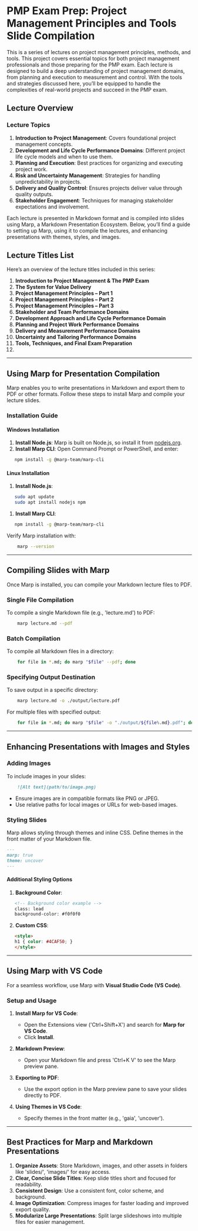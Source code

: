 # PMP Exam Prep: Project Management Principles and Tools Slide Compilation

This is a series of lectures on project management principles, methods, and tools. This project covers essential topics for both project management professionals and those preparing for the PMP exam. Each lecture is designed to build a deep understanding of project management domains, from planning and execution to measurement and control. With the tools and strategies discussed here, you’ll be equipped to handle the complexities of real-world projects and succeed in the PMP exam.

## Lecture Overview

### Lecture Topics

1. **Introduction to Project Management**: Covers foundational project management concepts.
2. **Development and Life Cycle Performance Domains**: Different project life cycle models and when to use them.
3. **Planning and Execution**: Best practices for organizing and executing project work.
4. **Risk and Uncertainty Management**: Strategies for handling unpredictability in projects.
5. **Delivery and Quality Control**: Ensures projects deliver value through quality outputs.
6. **Stakeholder Engagement**: Techniques for managing stakeholder expectations and involvement.

Each lecture is presented in Markdown format and is compiled into slides using Marp, a Markdown Presentation Ecosystem. Below, you’ll find a guide to setting up Marp, using it to compile the lectures, and enhancing presentations with themes, styles, and images.

## Lecture Titles List

Here’s an overview of the lecture titles included in this series:

1. **Introduction to Project Management & The PMP Exam**
2. **The System for Value Delivery**
3. **Project Management Principles – Part 1**
4. **Project Management Principles – Part 2**
5. **Project Management Principles – Part 3**
6. **Stakeholder and Team Performance Domains**
7. **Development Approach and Life Cycle Performance Domain**
8. **Planning and Project Work Performance Domains**
9. **Delivery and Measurement Performance Domains**
10. **Uncertainty and Tailoring Performance Domains**
11. **Tools, Techniques, and Final Exam Preparation**
12. 
---

## Using Marp for Presentation Compilation

Marp enables you to write presentations in Markdown and export them to PDF or other formats. Follow these steps to install Marp and compile your lecture slides.

### Installation Guide

#### Windows Installation

1. **Install Node.js**: Marp is built on Node.js, so install it from [nodejs.org](https://nodejs.org/).
2. **Install Marp CLI**: Open Command Prompt or PowerShell, and enter:

```bash
   npm install -g @marp-team/marp-cli
```

#### Linux Installation

1. **Install Node.js**:

```bash
   sudo apt update
   sudo apt install nodejs npm
```
   
1. **Install Marp CLI**:

```bash
   npm install -g @marp-team/marp-cli
```

Verify Marp installation with:

```bash
    marp --version
```

---

## Compiling Slides with Marp

Once Marp is installed, you can compile your Markdown lecture files to PDF.

### Single File Compilation

To compile a single Markdown file (e.g., 'lecture.md') to PDF:

```bash
    marp lecture.md --pdf
```

### Batch Compilation

To compile all Markdown files in a directory:

```bash
    for file in *.md; do marp "$file" --pdf; done
```

### Specifying Output Destination

To save output in a specific directory:

```bash
    marp lecture.md -o ./output/lecture.pdf
```

For multiple files with specified output:

```bash
    for file in *.md; do marp "$file" -o "./output/${file%.md}.pdf"; done
```

---

## Enhancing Presentations with Images and Styles

### Adding Images

To include images in your slides:

```markdown
    ![Alt text](path/to/image.png)
```

- Ensure images are in compatible formats like PNG or JPEG.
- Use relative paths for local images or URLs for web-based images.

### Styling Slides

Marp allows styling through themes and inline CSS. Define themes in the front matter of your Markdown file.

```markdown
---
marp: true
theme: uncover
---
```

#### Additional Styling Options

1. **Background Color**:

```markdown
   <!-- Background color example -->
   class: lead
   background-color: #f0f0f0
```

2. **Custom CSS**:

```markdown
   <style>
   h1 { color: #4CAF50; }
   </style>
```

---

## Using Marp with VS Code

For a seamless workflow, use Marp with **Visual Studio Code (VS Code)**.

### Setup and Usage

1. **Install Marp for VS Code**:
   - Open the Extensions view ('Ctrl+Shift+X') and search for **Marp for VS Code**.
   - Click **Install**.

2. **Markdown Preview**:
   - Open your Markdown file and press 'Ctrl+K V' to see the Marp preview pane.

3. **Exporting to PDF**:
   - Use the export option in the Marp preview pane to save your slides directly to PDF.

4. **Using Themes in VS Code**:
   - Specify themes in the front matter (e.g., 'gaia', 'uncover').

---

## Best Practices for Marp and Markdown Presentations

1. **Organize Assets**: Store Markdown, images, and other assets in folders like 'slides/', 'images/' for easy access.
2. **Clear, Concise Slide Titles**: Keep slide titles short and focused for readability.
3. **Consistent Design**: Use a consistent font, color scheme, and background.
4. **Image Optimization**: Compress images for faster loading and improved export quality.
5. **Modularize Large Presentations**: Split large slideshows into multiple files for easier management.
